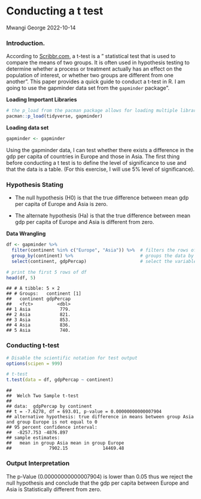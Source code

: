Conducting a t test
================
Mwangi George
2022-10-14

### Introduction.

According to
[Scribbr.com](https://www.scribbr.com/statistics/t-test/#:~:text=A%20t%2Dtest%20is%20a,are%20different%20from%20one%20another.),
a t-test is a ” statistical test that is used to compare the means of
two groups. It is often used in hypothesis testing to determine whether
a process or treatment actually has an effect on the population of
interest, or whether two groups are different from one another”. This
paper provides a quick guide to conduct a t-test in R. I am going to use
the gapminder data set from the `gapminder` package”.

**Loading Important Libraries**

``` r
# the p_load from the pacman package allows for loading multiple libraries at once.
pacman::p_load(tidyverse, gapminder)
```

**Loading data set**

``` r
gapminder <- gapminder
```

Using the gapminder data, I can test whether there exists a difference
in the gdp per capita of countries in Europe and those in Asia. The
first thing before conducting a t test is to define the level of
significance to use and that the data is a table. (For this exercise, I
will use 5% level of significance).

### Hypothesis Stating

-   The null hypothesis (H0) is that the true difference between mean
    gdp per capita of Europe and Asia is zero.

-   The alternate hypothesis (Ha) is that the true difference between
    mean gdp per capita of Europe and Asia is different from zero.

**Data Wrangling**

``` r
df <- gapminder %>% 
  filter(continent %in% c("Europe", "Asia")) %>%  # filters the rows of interest
  group_by(continent) %>%                         # groups the data by continent
  select(continent, gdpPercap)                    # select the variables of interest.

# print the first 5 rows of df
head(df, 5)
```

    ## # A tibble: 5 × 2
    ## # Groups:   continent [1]
    ##   continent gdpPercap
    ##   <fct>         <dbl>
    ## 1 Asia           779.
    ## 2 Asia           821.
    ## 3 Asia           853.
    ## 4 Asia           836.
    ## 5 Asia           740.

### Conducting t-test

``` r
# Disable the scientific notation for test output
options(scipen = 999)

# t-test
t.test(data = df, gdpPercap ~ continent)
```

    ## 
    ##  Welch Two Sample t-test
    ## 
    ## data:  gdpPercap by continent
    ## t = -7.6278, df = 693.01, p-value = 0.00000000000007904
    ## alternative hypothesis: true difference in means between group Asia and group Europe is not equal to 0
    ## 95 percent confidence interval:
    ##  -8257.753 -4876.897
    ## sample estimates:
    ##   mean in group Asia mean in group Europe 
    ##              7902.15             14469.48

### Output Interpretation

The p-Value (0.00000000000007904) is lower than 0.05 thus we reject the
null hypothesis and conclude that the gdp per capita between Europe and
Asia is Statistically different from zero.
